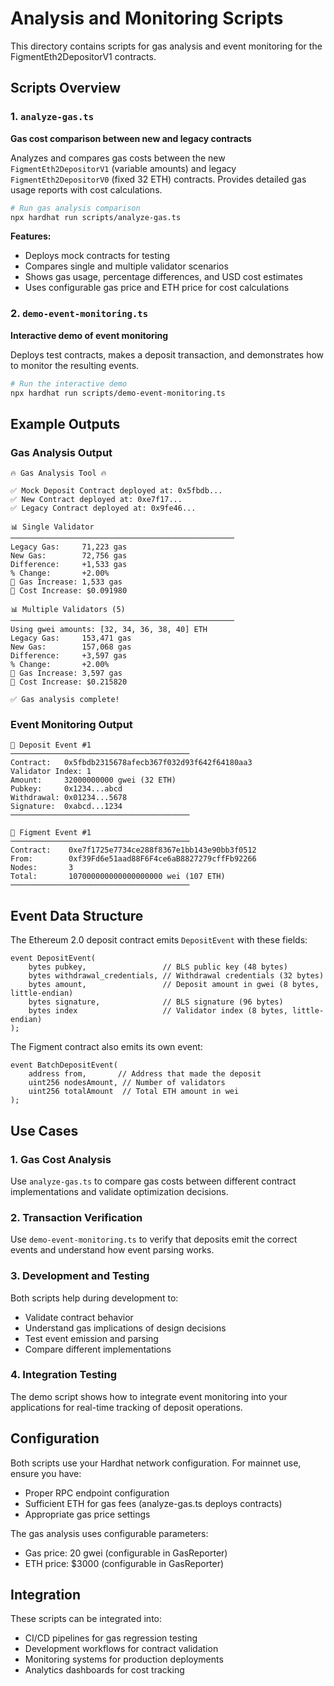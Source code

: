 # Analysis and Monitoring Scripts

This directory contains scripts for gas analysis and event monitoring for the FigmentEth2DepositorV1 contracts.

## Scripts Overview

### 1. `analyze-gas.ts`
**Gas cost comparison between new and legacy contracts**

Analyzes and compares gas costs between the new `FigmentEth2DepositorV1` (variable amounts) and legacy `FigmentEth2DepositorV0` (fixed 32 ETH) contracts. Provides detailed gas usage reports with cost calculations.

```bash
# Run gas analysis comparison
npx hardhat run scripts/analyze-gas.ts
```

**Features:**
- Deploys mock contracts for testing
- Compares single and multiple validator scenarios
- Shows gas usage, percentage differences, and USD cost estimates
- Uses configurable gas price and ETH price for cost calculations

### 2. `demo-event-monitoring.ts`
**Interactive demo of event monitoring**

Deploys test contracts, makes a deposit transaction, and demonstrates how to monitor the resulting events.

```bash
# Run the interactive demo
npx hardhat run scripts/demo-event-monitoring.ts
```

## Example Outputs

### Gas Analysis Output
```
🔥 Gas Analysis Tool 🔥

✅ Mock Deposit Contract deployed at: 0x5fbdb...
✅ New Contract deployed at: 0xe7f17...
✅ Legacy Contract deployed at: 0x9fe46...

📊 Single Validator
──────────────────────────────────────────────────
Legacy Gas:     71,223 gas
New Gas:        72,756 gas
Difference:     +1,533 gas
% Change:       +2.00%
🔴 Gas Increase: 1,533 gas
💸 Cost Increase: $0.091980

📊 Multiple Validators (5)
──────────────────────────────────────────────────
Using gwei amounts: [32, 34, 36, 38, 40] ETH
Legacy Gas:     153,471 gas
New Gas:        157,068 gas
Difference:     +3,597 gas
% Change:       +2.00%
🔴 Gas Increase: 3,597 gas
💸 Cost Increase: $0.215820

✅ Gas analysis complete!
```

### Event Monitoring Output
```
🔸 Deposit Event #1
────────────────────────────────────────
Contract:   0x5fbdb2315678afecb367f032d93f642f64180aa3
Validator Index: 1
Amount:     32000000000 gwei (32 ETH)
Pubkey:     0x1234...abcd
Withdrawal: 0x01234...5678
Signature:  0xabcd...1234
────────────────────────────────────────

🔸 Figment Event #1
────────────────────────────────────────
Contract:    0xe7f1725e7734ce288f8367e1bb143e90bb3f0512
From:        0xf39Fd6e51aad88F6F4ce6aB8827279cffFb92266
Nodes:       3
Total:       107000000000000000000 wei (107 ETH)
────────────────────────────────────────
```

## Event Data Structure

The Ethereum 2.0 deposit contract emits `DepositEvent` with these fields:

```solidity
event DepositEvent(
    bytes pubkey,                 // BLS public key (48 bytes)
    bytes withdrawal_credentials, // Withdrawal credentials (32 bytes)
    bytes amount,                 // Deposit amount in gwei (8 bytes, little-endian)
    bytes signature,              // BLS signature (96 bytes)
    bytes index                   // Validator index (8 bytes, little-endian)
);
```

The Figment contract also emits its own event:

```solidity
event BatchDepositEvent(
    address from,       // Address that made the deposit
    uint256 nodesAmount, // Number of validators
    uint256 totalAmount  // Total ETH amount in wei
);
```

## Use Cases

### 1. **Gas Cost Analysis**
Use `analyze-gas.ts` to compare gas costs between different contract implementations and validate optimization decisions.

### 2. **Transaction Verification**
Use `demo-event-monitoring.ts` to verify that deposits emit the correct events and understand how event parsing works.

### 3. **Development and Testing**
Both scripts help during development to:
- Validate contract behavior
- Understand gas implications of design decisions
- Test event emission and parsing
- Compare different implementations

### 4. **Integration Testing**
The demo script shows how to integrate event monitoring into your applications for real-time tracking of deposit operations.

## Configuration

Both scripts use your Hardhat network configuration. For mainnet use, ensure you have:
- Proper RPC endpoint configuration
- Sufficient ETH for gas fees (analyze-gas.ts deploys contracts)
- Appropriate gas price settings

The gas analysis uses configurable parameters:
- Gas price: 20 gwei (configurable in GasReporter)
- ETH price: $3000 (configurable in GasReporter)

## Integration

These scripts can be integrated into:
- CI/CD pipelines for gas regression testing
- Development workflows for contract validation
- Monitoring systems for production deployments
- Analytics dashboards for cost tracking
